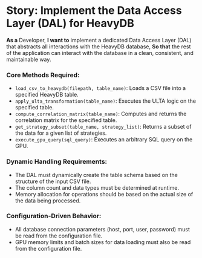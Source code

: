# Story: Implement the Data Access Layer (DAL) for HeavyDB

**As a** Developer,
**I want to** implement a dedicated Data Access Layer (DAL) that abstracts all interactions with the HeavyDB database,
**So that** the rest of the application can interact with the database in a clean, consistent, and maintainable way.

### Core Methods Required:

- `load_csv_to_heavydb(filepath, table_name)`: Loads a CSV file into a specified HeavyDB table.
- `apply_ulta_transformation(table_name)`: Executes the ULTA logic on the specified table.
- `compute_correlation_matrix(table_name)`: Computes and returns the correlation matrix for the specified table.
- `get_strategy_subset(table_name, strategy_list)`: Returns a subset of the data for a given list of strategies.
- `execute_gpu_query(sql_query)`: Executes an arbitrary SQL query on the GPU.

### Dynamic Handling Requirements:

- The DAL must dynamically create the table schema based on the structure of the input CSV file.
- The column count and data types must be determined at runtime.
- Memory allocation for operations should be based on the actual size of the data being processed.

### Configuration-Driven Behavior:

- All database connection parameters (host, port, user, password) must be read from the configuration file.
- GPU memory limits and batch sizes for data loading must also be read from the configuration file.